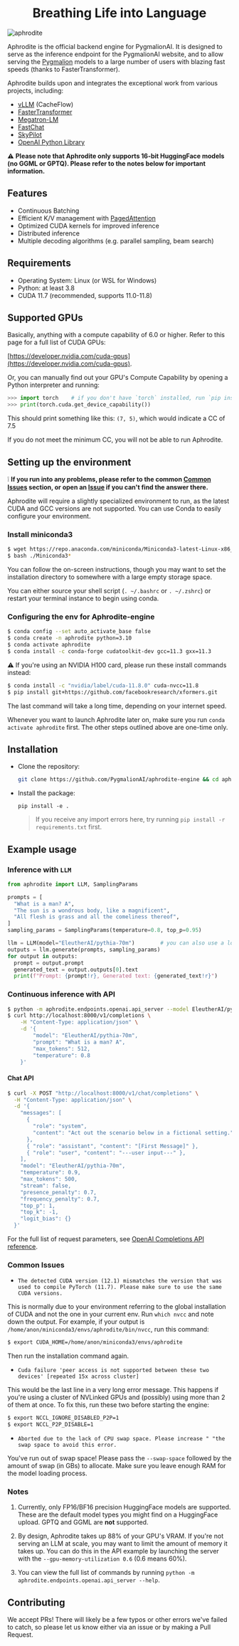 <h1 align="center">
Breathing Life into Language
</h1>


![aphrodite](./assets/aphrodite.png)

Aphrodite is the official backend engine for PygmalionAI. It is designed to serve as the inference endpoint for the PygmalionAI website, and to allow serving the [Pygmalion](https://huggingface.co/PygmalionAI) models to a large number of users with blazing fast speeds (thanks to FasterTransformer). 

Aphrodite builds upon and integrates the exceptional work from various projects, including:


- [vLLM](https://github.com/vllm-project/vllm) (CacheFlow)
- [FasterTransformer](https://github.com/NVIDIA/FasterTransformer)
- [Megatron-LM](https://github.com/NVIDIA/Megatron-LM)
- [FastChat](https://github.com/lm-sys/FastChat)
- [SkyPilot](https://github.com/skypilot-org/skypilot)
- [OpenAI Python Library](https://github.com/openai/openai-python)

:warning:
**Please note that Aphrodite only supports 16-bit HuggingFace models (no GGML or GPTQ). Please refer to the notes below for important information.**

## Features

- Continuous Batching
- Efficient K/V management with [PagedAttention](./aphrodite/modeling/layers/attention.py)
- Optimized CUDA kernels for improved inference
- Distributed inference
- Multiple decoding algorithms (e.g. parallel sampling, beam search)


## Requirements

- Operating System: Linux (or WSL for Windows)
- Python: at least 3.8
- CUDA 11.7 (recommended, supports 11.0-11.8)

## Supported GPUs

Basically, anything with a compute capability of 6.0 or higher. Refer to this page for a full list of CUDA GPUs:

[https://developer.nvidia.com/cuda-gpus](https://developer.nvidia.com/cuda-gpus).


Or, you can manually find out your GPU's Compute Capability by opening a Python interpreter and running:
```py
>>> import torch    # if you don't have `torch` installed, run `pip install torch` first
>>> print(torch.cuda.get_device_capability())
```
This should print something like this: `(7, 5)`, which would indicate a CC of 7.5

If you do not meet the minimum CC, you will not be able to run Aphrodite.

## Setting up the environment
:grey_exclamation:
**If you run into any problems, please refer to the common [Common Issues](#common-issues) section, or open an [Issue](https://github.com/PygmalionAI/aphrodite-engine/issues) if you can't find the answer there.**

Aphrodite will require a slightly specialized environment to run, as the latest CUDA and GCC versions are not supported. You can use Conda to easily configure your environment.

### Install miniconda3

```sh
$ wget https://repo.anaconda.com/miniconda/Miniconda3-latest-Linux-x86_64.sh
$ bash ./Miniconda3*
```
You can follow the on-screen instructions, though you may want to set the installation directory to somewhere with a large empty storage space.

You can either source your shell script (`. ~/.bashrc` or `. ~/.zshrc`) or restart your terminal instance to begin using conda.

### Configuring the env for Aphrodite-engine
```sh
$ conda config --set auto_activate_base false
$ conda create -n aphrodite python=3.10
$ conda activate aphrodite
$ conda install -c conda-forge cudatoolkit-dev gcc=11.3 gxx=11.3
```
:warning: If you're using an NVIDIA H100 card, please run these install commands instead:
```sh
$ conda install -c "nvidia/label/cuda-11.8.0" cuda-nvcc=11.8
$ pip install git+https://github.com/facebookresearch/xformers.git
```

The last command will take a long time, depending on your internet speed.

Whenever you want to launch Aphrodite later on, make sure you run `conda activate aphrodite` first. The other steps outlined above are one-time only.

## Installation
- Clone the repository:
  ```sh
  git clone https://github.com/PygmalionAI/aphrodite-engine && cd aphrodite-engine
  ```
- Install the package:
  ```
  pip install -e .
  ```
  > If you receive any import errors here, try running `pip install -r requirements.txt` first.


## Example usage

### Inference with `LLM`
  ```py
  from aphrodite import LLM, SamplingParams

  prompts = [
    "What is a man? A",
    "The sun is a wondrous body, like a magnificent",
    "All flesh is grass and all the comeliness thereof",
  ]
  sampling_params = SamplingParams(temperature=0.8, top_p=0.95)

  llm = LLM(model="EleutherAI/pythia-70m")        # you can also use a local directory path
  outputs = llm.generate(prompts, sampling_params)
  for output in outputs:
    prompt = output.prompt
    generated_text = output.outputs[0].text
    print(f"Prompt: {prompt!r}, Generated text: {generated_text!r}")
  ```

### Continuous inference with API
```sh
$ python -m aphrodite.endpoints.openai.api_server --model EleutherAI/pythia-70m
$ curl http://localhost:8000/v1/completions \
    -H "Content-Type: application/json" \
    -d '{
        "model": "EleutherAI/pythia-70m",
        "prompt": "What is a man? A",
        "max_tokens": 512,
        "temperature": 0.8
    }'
```

#### Chat API
```sh
$ curl -X POST "http://localhost:8000/v1/chat/completions" \
  -H "Content-Type: application/json" \
  -d '{
    "messages": [
      {
        "role": "system",
        "content": "Act out the scenario below in a fictional setting."
      },
      { "role": "assistant", "content": "[First Message]" },
      { "role": "user", "content": "---user input---" },
    ],
    "model": "EleutherAI/pythia-70m",
    "temperature": 0.9,
    "max_tokens": 500,
    "stream": false,
    "presence_penalty": 0.7,
    "frequency_penalty": 0.7,
    "top_p": 1,
    "top_k": -1,
    "logit_bias": {}
  }'
```
For the full list of request parameters, see [OpenAI Completions API reference](https://platform.openai.com/docs/api-reference/completions).

### Common Issues
- `The detected CUDA version (12.1) mismatches the version that was used to compile
      PyTorch (11.7). Please make sure to use the same CUDA versions.`

This is normally due to your environment referring to the global installation of CUDA and not the one in your current env. Run `which nvcc` and note down the output. For example, if your output is `/home/anon/miniconda3/envs/aphrodite/bin/nvcc`, run this command:
```sh
$ export CUDA_HOME=/home/anon/miniconda3/envs/aphrodite
```

Then run the installation command again.

- `Cuda failure 'peer access is not supported between these two devices' [repeated 15x across cluster]`
  
This would be the last line in a very long error message. This happens if you're using a cluster of NVLinked GPUs and (possibly) using more than 2 of them at once. To fix this, run these two before starting the engine:

```sh
$ export NCCL_IGNORE_DISABLED_P2P=1
$ export NCCL_P2P_DISABLE=1
```

- `Aborted due to the lack of CPU swap space. Please increase "
                "the swap space to avoid this error.`

You've run out of swap space! Please pass the `--swap-space` followed by the amount of swap (in GBs) to allocate. Make sure you leave enough RAM for the model loading process.
### Notes

1. Currently, only FP16/BF16 precision HuggingFace models are supported. These are the default model types you might find on a HuggingFace upload. GPTQ and GGML are **not** supported.

2. By design, Aphrodite takes up 88% of your GPU's VRAM. If you're not serving an LLM at scale, you may want to limit the amount of memory it takes up. You can do this in the API example by launching the server with the `--gpu-memory-utilization 0.6` (0.6 means 60%).

3. You can view the full list of commands by running `python -m aphrodite.endpoints.openai.api_server --help`.

## Contributing
We accept PRs! There will likely be a few typos or other errors we've failed to catch, so please let us know either via an issue or by making a Pull Request.
